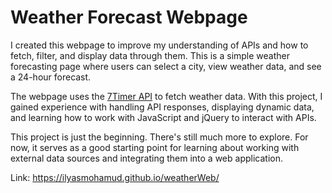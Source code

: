 # Weather Forecast Webpage

I created this webpage to improve my understanding of APIs and how to fetch, filter, and display data through them. This is a simple weather forecasting page where users can select a city, view weather data, and see a 24-hour forecast.

The webpage uses the [7Timer API](https://www.7timer.info/doc.php?lang=en#civil) to fetch weather data. With this project, I gained experience with handling API responses, displaying dynamic data, and learning how to work with JavaScript and jQuery to interact with APIs.

This project is just the beginning. There's still much more to explore. For now, it serves as a good starting point for learning about working with external data sources and integrating them into a web application.

Link: https://ilyasmohamud.github.io/weatherWeb/
